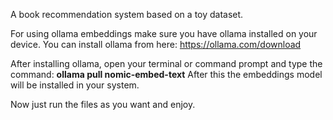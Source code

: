 A book recommendation system based on a toy dataset.

For using ollama embeddings make sure you have ollama installed on your device.
You can install ollama from here: https://ollama.com/download

After installing ollama, open your terminal or command prompt and type the command: **ollama pull nomic-embed-text**
After this the embeddings model will be installed in your system.

Now just run the files as you want and enjoy.
